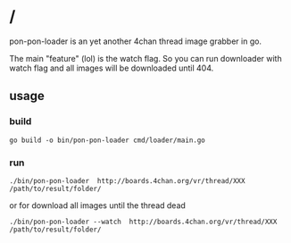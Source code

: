 # /
pon-pon-loader is an yet another 4chan thread image grabber in go.

The main "feature" (lol) is the watch flag. So you can run downloader with watch flag and all images will be downloaded until 404.

## usage
### build
```
go build -o bin/pon-pon-loader cmd/loader/main.go
```

### run
```
./bin/pon-pon-loader  http://boards.4chan.org/vr/thread/XXX /path/to/result/folder/
```
or for download all images until the thread dead
```
./bin/pon-pon-loader --watch  http://boards.4chan.org/vr/thread/XXX /path/to/result/folder/
```
